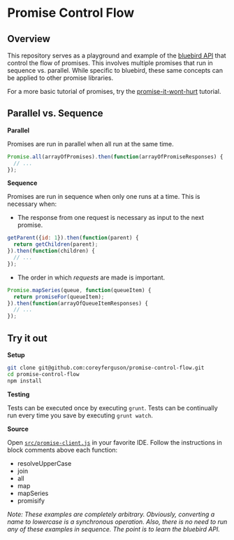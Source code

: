 
# Promise Control Flow

## Overview

This repository serves as a playground and example of the [bluebird API](http://bluebirdjs.com/docs/api-reference.html) that control the flow of promises. This involves multiple promises that run in sequence vs. parallel. While specific to bluebird, these same concepts can be applied to other promise libraries.

For a more basic tutorial of promises, try the [promise-it-wont-hurt](https://github.com/stevekane/promise-it-wont-hurt) tutorial.

## Parallel vs. Sequence

**Parallel**

Promises are run in parallel when all run at the same time.

```javascript
Promise.all(arrayOfPromises).then(function(arrayOfPromiseResponses) {
  // ...
});
```

**Sequence**

Promises are run in sequence when only one runs at a time. This is necessary when:

- The response from one request is necessary as input to the next promise.

```javascript
getParent({id: 1}).then(function(parent) {
  return getChildren(parent);
}).then(function(children) {
  // ...
});
```

- The order in which *requests* are made is important.

```javascript
Promise.mapSeries(queue, function(queueItem) {
  return promiseFor(queueItem);
}).then(function(arrayOfQueueItemResponses) {
  // ...
});
```
## Try it out

**Setup**

```bash
git clone git@github.com:coreyferguson/promise-control-flow.git
cd promise-control-flow
npm install
```

**Testing**

Tests can be executed once by executing `grunt`. Tests can be continually run every time you save by executing `grunt watch`.

**Source**

Open [`src/promise-client.js`](./src/promise-client.js) in your favorite IDE. Follow the instructions in block comments above each function:

- resolveUpperCase
- join
- all
- map
- mapSeries
- promisify

*Note: These examples are completely arbitrary. Obviously, converting a name to lowercase is a synchronous operation. Also, there is no need to run any of these examples in sequence. The point is to learn the bluebird API.*
